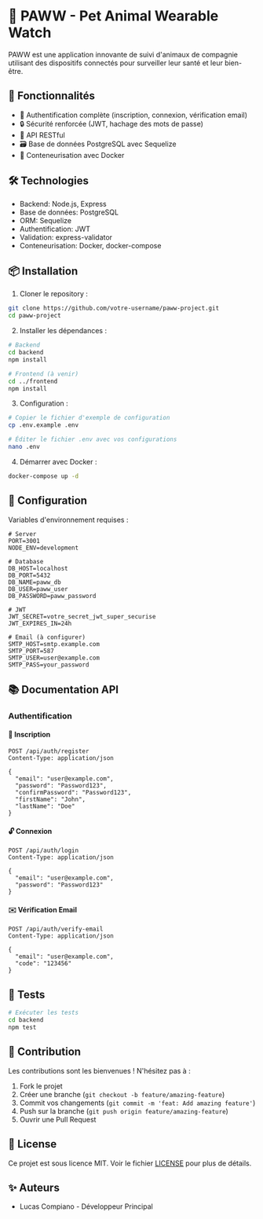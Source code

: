 # 🐾 PAWW - Pet Animal Wearable Watch

PAWW est une application innovante de suivi d'animaux de compagnie utilisant des dispositifs connectés pour surveiller leur santé et leur bien-être.

## 🚀 Fonctionnalités

- 👤 Authentification complète (inscription, connexion, vérification email)
- 🔒 Sécurité renforcée (JWT, hachage des mots de passe)
- 📱 API RESTful
- 🗃️ Base de données PostgreSQL avec Sequelize
- 🐳 Conteneurisation avec Docker

## 🛠️ Technologies

- Backend: Node.js, Express
- Base de données: PostgreSQL
- ORM: Sequelize
- Authentification: JWT
- Validation: express-validator
- Conteneurisation: Docker, docker-compose

## 📦 Installation

1. Cloner le repository :
```bash
git clone https://github.com/votre-username/paww-project.git
cd paww-project
```

2. Installer les dépendances :
```bash
# Backend
cd backend
npm install

# Frontend (à venir)
cd ../frontend
npm install
```

3. Configuration :
```bash
# Copier le fichier d'exemple de configuration
cp .env.example .env

# Éditer le fichier .env avec vos configurations
nano .env
```

4. Démarrer avec Docker :
```bash
docker-compose up -d
```

## 🔧 Configuration

Variables d'environnement requises :

```env
# Server
PORT=3001
NODE_ENV=development

# Database
DB_HOST=localhost
DB_PORT=5432
DB_NAME=paww_db
DB_USER=paww_user
DB_PASSWORD=paww_password

# JWT
JWT_SECRET=votre_secret_jwt_super_securise
JWT_EXPIRES_IN=24h

# Email (à configurer)
SMTP_HOST=smtp.example.com
SMTP_PORT=587
SMTP_USER=user@example.com
SMTP_PASS=your_password
```

## 📚 Documentation API

### Authentification

#### 🔑 Inscription
```http
POST /api/auth/register
Content-Type: application/json

{
  "email": "user@example.com",
  "password": "Password123",
  "confirmPassword": "Password123",
  "firstName": "John",
  "lastName": "Doe"
}
```

#### 🔓 Connexion
```http
POST /api/auth/login
Content-Type: application/json

{
  "email": "user@example.com",
  "password": "Password123"
}
```

#### ✉️ Vérification Email
```http
POST /api/auth/verify-email
Content-Type: application/json

{
  "email": "user@example.com",
  "code": "123456"
}
```

## 🧪 Tests

```bash
# Exécuter les tests
cd backend
npm test
```

## 🤝 Contribution

Les contributions sont les bienvenues ! N'hésitez pas à :

1. Fork le projet
2. Créer une branche (`git checkout -b feature/amazing-feature`)
3. Commit vos changements (`git commit -m 'feat: Add amazing feature'`)
4. Push sur la branche (`git push origin feature/amazing-feature`)
5. Ouvrir une Pull Request

## 📝 License

Ce projet est sous licence MIT. Voir le fichier [LICENSE](LICENSE) pour plus de détails.

## ✨ Auteurs

- Lucas Compiano - Développeur Principal
